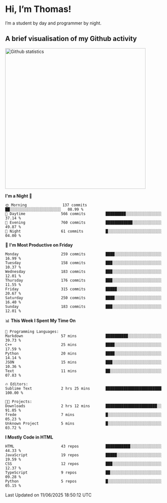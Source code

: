 # Hi, I’m Thomas!
I’m a student by day and programmer by night.

## A brief visualisation of my Github activity

<img title="My Github statistics" alt="Github statistics" width="450px" src="https://github-readme-stats.vercel.app/api?username=thomasrettig&show_icons=true&include_all_commits=true&count_private=true&&hide=issues&theme=tokyonight&border_radius=6px"/>

<!--START_SECTION:waka-->
**I'm a Night 🦉** 

```text
🌞 Morning                137 commits         ██░░░░░░░░░░░░░░░░░░░░░░░   08.99 % 
🌆 Daytime                566 commits         █████████░░░░░░░░░░░░░░░░   37.14 % 
🌃 Evening                760 commits         ████████████░░░░░░░░░░░░░   49.87 % 
🌙 Night                  61 commits          █░░░░░░░░░░░░░░░░░░░░░░░░   04.00 % 
```
📅 **I'm Most Productive on Friday** 

```text
Monday                   259 commits         ████░░░░░░░░░░░░░░░░░░░░░   16.99 % 
Tuesday                  158 commits         ███░░░░░░░░░░░░░░░░░░░░░░   10.37 % 
Wednesday                183 commits         ███░░░░░░░░░░░░░░░░░░░░░░   12.01 % 
Thursday                 176 commits         ███░░░░░░░░░░░░░░░░░░░░░░   11.55 % 
Friday                   315 commits         █████░░░░░░░░░░░░░░░░░░░░   20.67 % 
Saturday                 250 commits         ████░░░░░░░░░░░░░░░░░░░░░   16.40 % 
Sunday                   183 commits         ███░░░░░░░░░░░░░░░░░░░░░░   12.01 % 
```


📊 **This Week I Spent My Time On** 

```text
💬 Programming Languages: 
Markdown                 57 mins             ██████████░░░░░░░░░░░░░░░   39.73 % 
C++                      25 mins             ████░░░░░░░░░░░░░░░░░░░░░   17.59 % 
Python                   20 mins             ████░░░░░░░░░░░░░░░░░░░░░   14.14 % 
JSON                     15 mins             ███░░░░░░░░░░░░░░░░░░░░░░   10.36 % 
Text                     11 mins             ██░░░░░░░░░░░░░░░░░░░░░░░   07.83 % 

🔥 Editors: 
Sublime Text             2 hrs 25 mins       █████████████████████████   100.00 % 

🐱‍💻 Projects: 
Downloads                2 hrs 12 mins       ███████████████████████░░   91.05 % 
frede                    7 mins              █░░░░░░░░░░░░░░░░░░░░░░░░   05.23 % 
Unknown Project          5 mins              █░░░░░░░░░░░░░░░░░░░░░░░░   03.72 % 
```

**I Mostly Code in HTML** 

```text
HTML                     43 repos            ███████████░░░░░░░░░░░░░░   44.33 % 
JavaScript               19 repos            █████░░░░░░░░░░░░░░░░░░░░   19.59 % 
CSS                      12 repos            ███░░░░░░░░░░░░░░░░░░░░░░   12.37 % 
TypeScript               9 repos             ██░░░░░░░░░░░░░░░░░░░░░░░   09.28 % 
Python                   5 repos             █░░░░░░░░░░░░░░░░░░░░░░░░   05.15 % 
```




 Last Updated on 11/06/2025 18:50:12 UTC
<!--END_SECTION:waka-->
